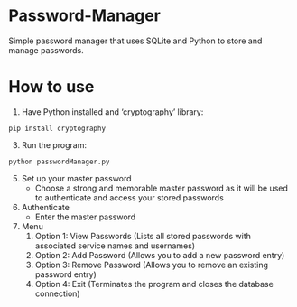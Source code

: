 # Password-Manager
Simple password manager that uses SQLite and Python to store and manage passwords.

# How to use
1. Have Python installed and ‘cryptography’ library:
```
pip install cryptography
```
3. Run the program:
```
python passwordManager.py
```
5. Set up your master password
    - Choose a strong and memorable master password as it will be used to authenticate and access your stored passwords
6. Authenticate
    - Enter the master password
7. Menu
    1. Option 1: View Passwords (Lists all stored passwords with associated service names and usernames)
    2. Option 2: Add Password (Allows you to add a new password entry)
    3. Option 3: Remove Password (Allows you to remove an existing password entry)
    4. Option 4: Exit (Terminates the program and closes the database connection)
